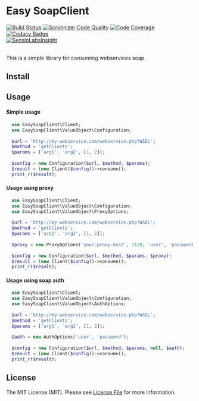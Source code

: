 # Easy SoapClient

[![Build Status](https://travis-ci.org/Thomas-Matheus/easy-soapclient.svg?branch=master)](https://travis-ci.org/Thomas-Matheus/easy-soapclient) [![Scrutinizer Code Quality](https://scrutinizer-ci.com/g/Thomas-Matheus/easy-soapclient/badges/quality-score.png?b=master)](https://scrutinizer-ci.com/g/Thomas-Matheus/easy-soapclient/?branch=master) [![Code Coverage](https://scrutinizer-ci.com/g/Thomas-Matheus/easy-soapclient/badges/coverage.png?b=master)](https://scrutinizer-ci.com/g/Thomas-Matheus/easy-soapclient/?branch=master) [![Codacy Badge](https://api.codacy.com/project/badge/Grade/7090e5cdd4cf4e92971995ff672eb122)](https://www.codacy.com/app/Thomas-Matheus/easy-soapclient?utm_source=github.com&utm_medium=referral&utm_content=Thomas-Matheus/easy-soapclient&utm_campaign=badger)
<br>
[![SensioLabsInsight](https://insight.sensiolabs.com/projects/ba7fc8d5-2156-480c-817c-ed89c13b61ea/big.png)](https://insight.sensiolabs.com/projects/ba7fc8d5-2156-480c-817c-ed89c13b61ea)

<br>
This is a simple library for consuming webservices soap.

## Install
 

## Usage

#### Simple usage
```php
  use EasySoapClient\Client;
  use EasySoapClient\ValueObject\Configuration;
  
  $url = 'http://my-webservice.com/webservice.php?WSDL';
  $method = 'getClients';
  $params = ['arg1', 'arg2', [1, 2]];
  
  $config = new Configuration($url, $method, $params);
  $result = (new Client($config))->consume();
  print_r($result);
```

#### Usage using proxy

```php
  use EasySoapClient\Client;
  use EasySoapClient\ValueObject\Configuration;
  use EasySoapClient\ValueObject\ProxyOptions;
  
  $url = 'http://my-webservice.com/webservice.php?WSDL';
  $method = 'getClients';
  $params = ['arg1', 'arg2', [1, 2]];
  
  $proxy = new ProxyOptions('your-proxy-host', 3120, 'user', 'password');
  
  $config = new Configuration($url, $method, $params, $proxy);
  $result = (new Client($config))->consume();
  print_r($result);
```

#### Usage using soap auth

```php
  use EasySoapClient\Client;
  use EasySoapClient\ValueObject\Configuration;
  use EasySoapClient\ValueObject\AuthOptions;
  
  $url = 'http://my-webservice.com/webservice.php?WSDL';
  $method = 'getClients';
  $params = ['arg1', 'arg2', [1, 2]];
  
  $auth = new AuthOptions('user', 'password');
  
  $config = new Configuration($url, $method, $params, null, $auth);
  $result = (new Client($config))->consume();
  print_r($result);
```

## License

The MIT License (MIT). Please see [License File](https://github.com/Thomas-Matheus/easy-soapclient/blob/master/LICENSE) for more information.
